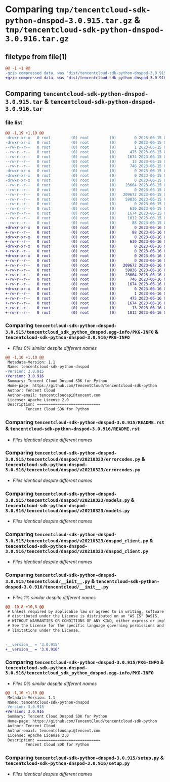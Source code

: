 # Comparing `tmp/tencentcloud-sdk-python-dnspod-3.0.915.tar.gz` & `tmp/tencentcloud-sdk-python-dnspod-3.0.916.tar.gz`

## filetype from file(1)

```diff
@@ -1 +1 @@
-gzip compressed data, was "dist/tencentcloud-sdk-python-dnspod-3.0.915.tar", last modified: Thu Jun 15 00:24:02 2023, max compression
+gzip compressed data, was "dist/tencentcloud-sdk-python-dnspod-3.0.916.tar", last modified: Fri Jun 16 00:32:35 2023, max compression
```

## Comparing `tencentcloud-sdk-python-dnspod-3.0.915.tar` & `tencentcloud-sdk-python-dnspod-3.0.916.tar`

### file list

```diff
@@ -1,19 +1,19 @@
-drwxr-xr-x   0 root         (0) root         (0)        0 2023-06-15 00:24:02.000000 tencentcloud-sdk-python-dnspod-3.0.915/
-drwxr-xr-x   0 root         (0) root         (0)        0 2023-06-15 00:24:02.000000 tencentcloud-sdk-python-dnspod-3.0.915/tencentcloud_sdk_python_dnspod.egg-info/
--rw-r--r--   0 root         (0) root         (0)        1 2023-06-15 00:24:02.000000 tencentcloud-sdk-python-dnspod-3.0.915/tencentcloud_sdk_python_dnspod.egg-info/dependency_links.txt
--rw-r--r--   0 root         (0) root         (0)      475 2023-06-15 00:24:02.000000 tencentcloud-sdk-python-dnspod-3.0.915/tencentcloud_sdk_python_dnspod.egg-info/SOURCES.txt
--rw-r--r--   0 root         (0) root         (0)     1674 2023-06-15 00:24:02.000000 tencentcloud-sdk-python-dnspod-3.0.915/tencentcloud_sdk_python_dnspod.egg-info/PKG-INFO
--rw-r--r--   0 root         (0) root         (0)       13 2023-06-15 00:24:02.000000 tencentcloud-sdk-python-dnspod-3.0.915/tencentcloud_sdk_python_dnspod.egg-info/top_level.txt
--rw-r--r--   0 root         (0) root         (0)      746 2023-06-15 00:24:02.000000 tencentcloud-sdk-python-dnspod-3.0.915/README.rst
-drwxr-xr-x   0 root         (0) root         (0)        0 2023-06-15 00:24:02.000000 tencentcloud-sdk-python-dnspod-3.0.915/tencentcloud/
-drwxr-xr-x   0 root         (0) root         (0)        0 2023-06-15 00:24:02.000000 tencentcloud-sdk-python-dnspod-3.0.915/tencentcloud/dnspod/
-drwxr-xr-x   0 root         (0) root         (0)        0 2023-06-15 00:24:02.000000 tencentcloud-sdk-python-dnspod-3.0.915/tencentcloud/dnspod/v20210323/
--rw-r--r--   0 root         (0) root         (0)    23664 2023-06-15 00:24:02.000000 tencentcloud-sdk-python-dnspod-3.0.915/tencentcloud/dnspod/v20210323/errorcodes.py
--rw-r--r--   0 root         (0) root         (0)        0 2023-06-15 00:24:02.000000 tencentcloud-sdk-python-dnspod-3.0.915/tencentcloud/dnspod/v20210323/__init__.py
--rw-r--r--   0 root         (0) root         (0)   209672 2023-06-15 00:24:02.000000 tencentcloud-sdk-python-dnspod-3.0.915/tencentcloud/dnspod/v20210323/models.py
--rw-r--r--   0 root         (0) root         (0)    59836 2023-06-15 00:24:02.000000 tencentcloud-sdk-python-dnspod-3.0.915/tencentcloud/dnspod/v20210323/dnspod_client.py
--rw-r--r--   0 root         (0) root         (0)        0 2023-06-15 00:24:02.000000 tencentcloud-sdk-python-dnspod-3.0.915/tencentcloud/dnspod/__init__.py
--rw-r--r--   0 root         (0) root         (0)      630 2023-06-15 00:24:02.000000 tencentcloud-sdk-python-dnspod-3.0.915/tencentcloud/__init__.py
--rw-r--r--   0 root         (0) root         (0)     1674 2023-06-15 00:24:02.000000 tencentcloud-sdk-python-dnspod-3.0.915/PKG-INFO
--rw-r--r--   0 root         (0) root         (0)     1012 2023-06-15 00:24:02.000000 tencentcloud-sdk-python-dnspod-3.0.915/setup.py
--rw-r--r--   0 root         (0) root         (0)       88 2023-06-15 00:24:02.000000 tencentcloud-sdk-python-dnspod-3.0.915/setup.cfg
+drwxr-xr-x   0 root         (0) root         (0)        0 2023-06-16 00:32:35.000000 tencentcloud-sdk-python-dnspod-3.0.916/
+-rw-r--r--   0 root         (0) root         (0)       88 2023-06-16 00:32:35.000000 tencentcloud-sdk-python-dnspod-3.0.916/setup.cfg
+drwxr-xr-x   0 root         (0) root         (0)        0 2023-06-16 00:32:35.000000 tencentcloud-sdk-python-dnspod-3.0.916/tencentcloud/
+-rw-r--r--   0 root         (0) root         (0)      630 2023-06-16 00:32:35.000000 tencentcloud-sdk-python-dnspod-3.0.916/tencentcloud/__init__.py
+drwxr-xr-x   0 root         (0) root         (0)        0 2023-06-16 00:32:35.000000 tencentcloud-sdk-python-dnspod-3.0.916/tencentcloud/dnspod/
+-rw-r--r--   0 root         (0) root         (0)        0 2023-06-16 00:32:35.000000 tencentcloud-sdk-python-dnspod-3.0.916/tencentcloud/dnspod/__init__.py
+drwxr-xr-x   0 root         (0) root         (0)        0 2023-06-16 00:32:35.000000 tencentcloud-sdk-python-dnspod-3.0.916/tencentcloud/dnspod/v20210323/
+-rw-r--r--   0 root         (0) root         (0)        0 2023-06-16 00:32:35.000000 tencentcloud-sdk-python-dnspod-3.0.916/tencentcloud/dnspod/v20210323/__init__.py
+-rw-r--r--   0 root         (0) root         (0)   209672 2023-06-16 00:32:35.000000 tencentcloud-sdk-python-dnspod-3.0.916/tencentcloud/dnspod/v20210323/models.py
+-rw-r--r--   0 root         (0) root         (0)    59836 2023-06-16 00:32:35.000000 tencentcloud-sdk-python-dnspod-3.0.916/tencentcloud/dnspod/v20210323/dnspod_client.py
+-rw-r--r--   0 root         (0) root         (0)    23664 2023-06-16 00:32:35.000000 tencentcloud-sdk-python-dnspod-3.0.916/tencentcloud/dnspod/v20210323/errorcodes.py
+-rw-r--r--   0 root         (0) root         (0)      746 2023-06-16 00:32:35.000000 tencentcloud-sdk-python-dnspod-3.0.916/README.rst
+-rw-r--r--   0 root         (0) root         (0)     1674 2023-06-16 00:32:35.000000 tencentcloud-sdk-python-dnspod-3.0.916/PKG-INFO
+drwxr-xr-x   0 root         (0) root         (0)        0 2023-06-16 00:32:35.000000 tencentcloud-sdk-python-dnspod-3.0.916/tencentcloud_sdk_python_dnspod.egg-info/
+-rw-r--r--   0 root         (0) root         (0)        1 2023-06-16 00:32:35.000000 tencentcloud-sdk-python-dnspod-3.0.916/tencentcloud_sdk_python_dnspod.egg-info/dependency_links.txt
+-rw-r--r--   0 root         (0) root         (0)      475 2023-06-16 00:32:35.000000 tencentcloud-sdk-python-dnspod-3.0.916/tencentcloud_sdk_python_dnspod.egg-info/SOURCES.txt
+-rw-r--r--   0 root         (0) root         (0)     1674 2023-06-16 00:32:35.000000 tencentcloud-sdk-python-dnspod-3.0.916/tencentcloud_sdk_python_dnspod.egg-info/PKG-INFO
+-rw-r--r--   0 root         (0) root         (0)       13 2023-06-16 00:32:35.000000 tencentcloud-sdk-python-dnspod-3.0.916/tencentcloud_sdk_python_dnspod.egg-info/top_level.txt
+-rw-r--r--   0 root         (0) root         (0)     1012 2023-06-16 00:32:35.000000 tencentcloud-sdk-python-dnspod-3.0.916/setup.py
```

### Comparing `tencentcloud-sdk-python-dnspod-3.0.915/tencentcloud_sdk_python_dnspod.egg-info/PKG-INFO` & `tencentcloud-sdk-python-dnspod-3.0.916/PKG-INFO`

 * *Files 0% similar despite different names*

```diff
@@ -1,10 +1,10 @@
 Metadata-Version: 1.1
 Name: tencentcloud-sdk-python-dnspod
-Version: 3.0.915
+Version: 3.0.916
 Summary: Tencent Cloud Dnspod SDK for Python
 Home-page: https://github.com/TencentCloud/tencentcloud-sdk-python
 Author: Tencent Cloud
 Author-email: tencentcloudapi@tencent.com
 License: Apache License 2.0
 Description: ============================
         Tencent Cloud SDK for Python
```

### Comparing `tencentcloud-sdk-python-dnspod-3.0.915/README.rst` & `tencentcloud-sdk-python-dnspod-3.0.916/README.rst`

 * *Files identical despite different names*

### Comparing `tencentcloud-sdk-python-dnspod-3.0.915/tencentcloud/dnspod/v20210323/errorcodes.py` & `tencentcloud-sdk-python-dnspod-3.0.916/tencentcloud/dnspod/v20210323/errorcodes.py`

 * *Files identical despite different names*

### Comparing `tencentcloud-sdk-python-dnspod-3.0.915/tencentcloud/dnspod/v20210323/models.py` & `tencentcloud-sdk-python-dnspod-3.0.916/tencentcloud/dnspod/v20210323/models.py`

 * *Files identical despite different names*

### Comparing `tencentcloud-sdk-python-dnspod-3.0.915/tencentcloud/dnspod/v20210323/dnspod_client.py` & `tencentcloud-sdk-python-dnspod-3.0.916/tencentcloud/dnspod/v20210323/dnspod_client.py`

 * *Files identical despite different names*

### Comparing `tencentcloud-sdk-python-dnspod-3.0.915/tencentcloud/__init__.py` & `tencentcloud-sdk-python-dnspod-3.0.916/tencentcloud/__init__.py`

 * *Files 1% similar despite different names*

```diff
@@ -10,8 +10,8 @@
 # Unless required by applicable law or agreed to in writing, software
 # distributed under the License is distributed on an "AS IS" BASIS,
 # WITHOUT WARRANTIES OR CONDITIONS OF ANY KIND, either express or implied.
 # See the License for the specific language governing permissions and
 # limitations under the License.
 
 
-__version__ = '3.0.915'
+__version__ = '3.0.916'
```

### Comparing `tencentcloud-sdk-python-dnspod-3.0.915/PKG-INFO` & `tencentcloud-sdk-python-dnspod-3.0.916/tencentcloud_sdk_python_dnspod.egg-info/PKG-INFO`

 * *Files 0% similar despite different names*

```diff
@@ -1,10 +1,10 @@
 Metadata-Version: 1.1
 Name: tencentcloud-sdk-python-dnspod
-Version: 3.0.915
+Version: 3.0.916
 Summary: Tencent Cloud Dnspod SDK for Python
 Home-page: https://github.com/TencentCloud/tencentcloud-sdk-python
 Author: Tencent Cloud
 Author-email: tencentcloudapi@tencent.com
 License: Apache License 2.0
 Description: ============================
         Tencent Cloud SDK for Python
```

### Comparing `tencentcloud-sdk-python-dnspod-3.0.915/setup.py` & `tencentcloud-sdk-python-dnspod-3.0.916/setup.py`

 * *Files identical despite different names*

